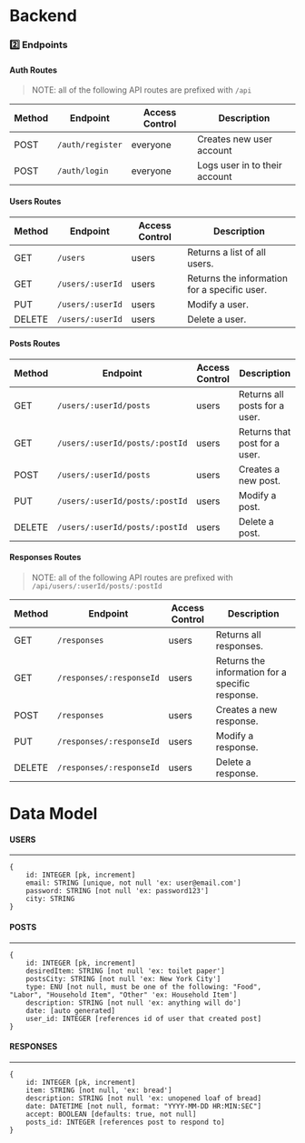 # Backend

### 2️⃣ Endpoints

#### Auth Routes

> NOTE: all of the following API routes are prefixed with `/api`

| Method | Endpoint             | Access Control | Description                                    |
| ------ | -------------------- | -------------- | ---------------------------------------------- |
| POST    | `/auth/register`    | everyone       | Creates new user account                       |
| POST   | `/auth/login`        | everyone       | Logs user in to their account                  |


#### Users Routes

| Method | Endpoint         | Access Control | Description                                     |
| ------ | ---------------- | -------------- | ----------------------------------------------- |
| GET    | `/users`         | users          | Returns a list of all users.                    |
| GET    | `/users/:userId` | users          | Returns the information for a specific user.    |
| PUT    | `/users/:userId` | users          | Modify a user.                                  |
| DELETE | `/users/:userId` | users          | Delete a user.                                  |

#### Posts Routes

| Method | Endpoint                        | Access Control | Description                       |
| ------ | ------------------------------- | -------------- | --------------------------------- |
| GET    | `/users/:userId/posts`          | users          | Returns all posts for a user.     |
| GET    | `/users/:userId/posts/:postId`  | users          | Returns that post for a user.     |
| POST   | `/users/:userId/posts`          | users          | Creates a new post.               |
| PUT    | `/users/:userId/posts/:postId`  | users          | Modify a post.                    |
| DELETE | `/users/:userId/posts/:postId`  | users          | Delete a post.                    |

#### Responses Routes

> NOTE: all of the following API routes are prefixed with `/api/users/:userId/posts/:postId`

| Method | Endpoint                 | Access Control | Description                                      |
| ------ | ------------------------ | -------------- | ------------------------------------------------ |
| GET    | `/responses`             | users          | Returns all responses.                           |
| GET    | `/responses/:responseId` | users          | Returns the information for a specific response. |
| POST   | `/responses`             | users          | Creates a new response.                          |
| PUT    | `/responses/:responseId` | users          | Modify a response.                               |
| DELETE | `/responses/:responseId` | users          | Delete a response.                               |

# Data Model

#### USERS

---

```
{
    id: INTEGER [pk, increment]
    email: STRING [unique, not null 'ex: user@email.com']
    password: STRING [not null 'ex: password123']
    city: STRING
}
```

#### POSTS

---

```
{
    id: INTEGER [pk, increment]
    desiredItem: STRING [not null 'ex: toilet paper']
    postsCity: STRING [not null 'ex: New York City']
    type: ENU [not null, must be one of the following: "Food", "Labor", "Household Item", "Other" 'ex: Household Item']
    description: STRING [not null 'ex: anything will do']
    date: [auto generated]
    user_id: INTEGER [references id of user that created post]
}
```

#### RESPONSES

---

```
{
    id: INTEGER [pk, increment]
    item: STRING [not null, 'ex: bread']
    description: STRING [not null 'ex: unopened loaf of bread]
    date: DATETIME [not null, format: "YYYY-MM-DD HR:MIN:SEC"]
    accept: BOOLEAN [defaults: true, not null]
    posts_id: INTEGER [references post to respond to]
}
```